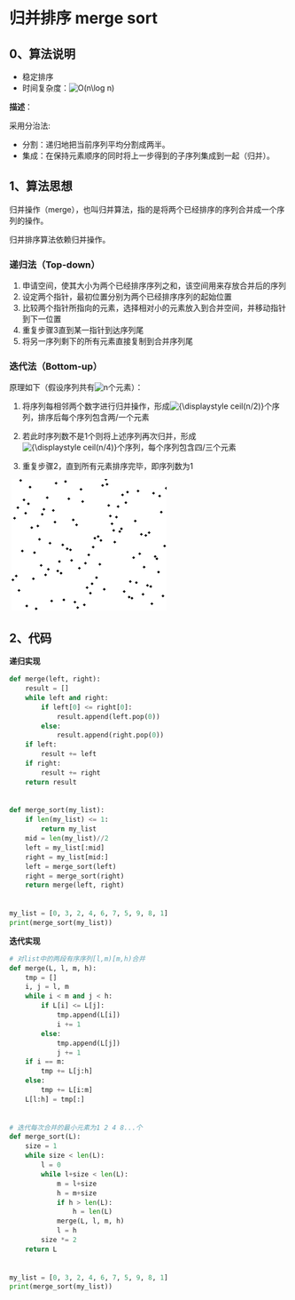 # 归并排序 merge sort

## 0、算法说明

- 稳定排序
- 时间复杂度：![O(n\log n)](https://wikimedia.org/api/rest_v1/media/math/render/svg/9d2320768fb54880ca4356e61f60eb02a3f9d9f1)

**描述**：

采用分治法:

- 分割：递归地把当前序列平均分割成两半。
- 集成：在保持元素顺序的同时将上一步得到的子序列集成到一起（归并）。

## 1、算法思想

归并操作（merge），也叫归并算法，指的是将两个已经排序的序列合并成一个序列的操作。

归并排序算法依赖归并操作。

### 递归法（Top-down）

1. 申请空间，使其大小为两个已经排序序列之和，该空间用来存放合并后的序列
2. 设定两个指针，最初位置分别为两个已经排序序列的起始位置
3. 比较两个指针所指向的元素，选择相对小的元素放入到合并空间，并移动指针到下一位置
4. 重复步骤3直到某一指针到达序列尾
5. 将另一序列剩下的所有元素直接复制到合并序列尾

### 迭代法（Bottom-up）

原理如下（假设序列共有![n](https://wikimedia.org/api/rest_v1/media/math/render/svg/a601995d55609f2d9f5e233e36fbe9ea26011b3b)个元素）：

1. 将序列每相邻两个数字进行归并操作，形成![{\displaystyle ceil(n/2)}](https://wikimedia.org/api/rest_v1/media/math/render/svg/284284713ad8f1ba13458b896c87efc4b9b7df9c)个序列，排序后每个序列包含两/一个元素

2. 若此时序列数不是1个则将上述序列再次归并，形成![{\displaystyle ceil(n/4)}](https://wikimedia.org/api/rest_v1/media/math/render/svg/0f7b6be8e0c402e981a78d573dc3072c3d24a3c4)个序列，每个序列包含四/三个元素

3. 重复步骤2，直到所有元素排序完毕，即序列数为1



​                                                 ![](./Merge_sort_animation2.gif)

## 2、代码

**递归实现**

```python
def merge(left, right):
    result = []
    while left and right:
        if left[0] <= right[0]:
            result.append(left.pop(0))
        else:
            result.append(right.pop(0))
    if left:
        result += left
    if right:
        result += right
    return result


def merge_sort(my_list):
    if len(my_list) <= 1:
        return my_list
    mid = len(my_list)//2
    left = my_list[:mid]
    right = my_list[mid:]
    left = merge_sort(left)
    right = merge_sort(right)
    return merge(left, right)


my_list = [0, 3, 2, 4, 6, 7, 5, 9, 8, 1]
print(merge_sort(my_list))
```

**迭代实现**

```python
# 对list中的两段有序序列[l,m)[m,h)合并
def merge(L, l, m, h):
    tmp = []
    i, j = l, m
    while i < m and j < h:
        if L[i] <= L[j]:
            tmp.append(L[i])
            i += 1
        else:
            tmp.append(L[j])
            j += 1
    if i == m:
        tmp += L[j:h]
    else:
        tmp += L[i:m]
    L[l:h] = tmp[:]


# 迭代每次合并的最小元素为1 2 4 8...个
def merge_sort(L):
    size = 1
    while size < len(L):
        l = 0
        while l+size < len(L):
            m = l+size
            h = m+size
            if h > len(L):
                h = len(L)
            merge(L, l, m, h)
            l = h
        size *= 2
    return L


my_list = [0, 3, 2, 4, 6, 7, 5, 9, 8, 1]
print(merge_sort(my_list))
```

